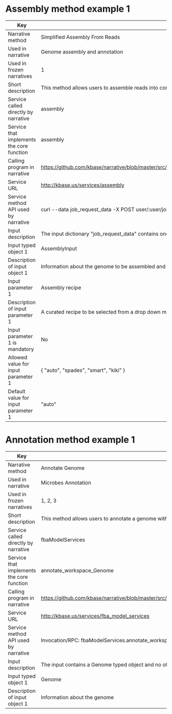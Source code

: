 
# Assembly method example 1

Key | Value
--- | ---
Narrative method | Simplified Assembly From Reads
Used in narrative | Genome assembly and annotation
Used in frozen narratives | 1
Short description | This method allows users to assemble reads into contig sets 
Service called directly by narrative | assembly
Service that implements the core function | assembly
Calling program in narrative | https://github.com/kbase/narrative/blob/master/src/notebook/ipython_profiles/profile_narrative/kbase_templates/static/kbase/js/widgets/function_output/kbaseAssembly.js#L361
Service URL | http://kbase.us/services/assembly
Service method API used by narrative | curl --data job_request_data -X POST user/:user/job/new
Input description | The input dictionary "job_request_data" contains one typed object and one parameter
Input typed object 1 | AssemblyInput
Description of input object 1 | Information about the genome to be assembled and the read files (names, location, paired-end/single-end libraries, etc)
Input parameter 1 | Assembly recipe
Description of input parameter 1 | A curated recipe to be selected from a drop down menu
Input parameter 1 is mandatory | No 
Allowed value for input parameter 1 | { "auto", "spades", "smart", "kiki" }
Default value for input parameter 1 | "auto"

 
# Annotation method example 1
 
Key | Value
--- | ---
Narrative method | Annotate Genome
Used in narrative | Microbes Annotation
Used in frozen narratives | 1, 2, 3
Short description | This method allows users to annotate a genome with structural and functional annotations.
Service called directly by narrative | fbaModelServices
Service that implements the core function | annotate_workspace_Genome
Calling program in narrative | https://github.com/kbase/narrative/blob/master/src/notebook/ipython_profiles/profile_narrative/kbase_templates/static/kbase/js/fbaModelServices.js#L575
Service URL | http://kbase.us/services/fba_model_services
Service method API used by narrative | Invocation/RPC: fbaModelServices.annotate_workspace_Genome()
Input description | The input contains a Genome typed object and no other parameter
Input typed object 1 | Genome
Description of input object 1 | Information about the genome
